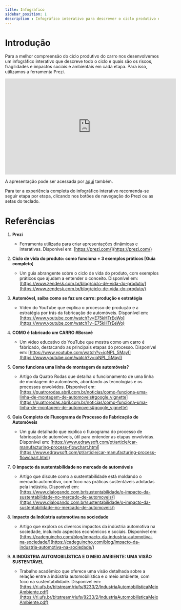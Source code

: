 ```yaml
---
title: Infógrafico
sidebar_position: 1
description : Infográfico interativo para descrever o ciclo produtivo do carro e seus pontos de risco e fragilidade, apontando também impactos sociais e ambientais do ciclo. 
---
```


# Introdução

Para a melhor compreensão do ciclo produtivo do carro nos desenvolvemos um infográfico interativo que descreve todo o ciclo e quais são os riscos, fragilidades e impactos sociais e ambientais em cada etapa. Para isso, utilizamos a ferramenta Prezi.


<div align="center" class="zoom-image"><iframe src="https://prezi.com/p/embed/Azaqa6NExqUNcRd5LChP/" id="iframe_container" frameborder="0" webkitallowfullscreen="" mozallowfullscreen="" allowfullscreen="" allow="autoplay; fullscreen" height="315" width="560"></iframe>
</div>

A apresentação pode ser acessada por [aqui](https://prezi.com/view/lEiL65LmUNfYtvM47nes/) também.

Para ter a experiência completa do infográfico interativo recomenda-se seguir etapa por etapa, clicando nos botões de navegação do Prezi ou as setas do teclado.

# Referências

1. **Prezi**  
   - Ferramenta utilizada para criar apresentações dinâmicas e interativas. Disponível em: [https://prezi.com/](https://prezi.com/)

2. **Ciclo de vida do produto: como funciona + 3 exemplos práticos [Guia completo]**  
   - Um guia abrangente sobre o ciclo de vida do produto, com exemplos práticos que ajudam a entender o conceito. Disponível em: [https://www.zendesk.com.br/blog/ciclo-de-vida-do-produto/](https://www.zendesk.com.br/blog/ciclo-de-vida-do-produto/)

3. **Automóvel, saiba como se faz um carro: produção e estratégia**  
   - Vídeo do YouTube que explica o processo de produção e a estratégia por trás da fabricação de automóveis. Disponível em: [https://www.youtube.com/watch?v=E75kHTrEeWo](https://www.youtube.com/watch?v=E75kHTrEeWo)

4. **COMO é fabricado um CARRO #Boravê**  
   - Um vídeo educativo do YouTube que mostra como um carro é fabricado, destacando as principais etapas do processo. Disponível em: [https://www.youtube.com/watch?v=iqNPL_5MayI](https://www.youtube.com/watch?v=iqNPL_5MayI)

5. **Como funciona uma linha de montagem de automóveis?**  
   - Artigo da Quatro Rodas que detalha o funcionamento de uma linha de montagem de automóveis, abordando as tecnologias e os processos envolvidos. Disponível em: [https://quatrorodas.abril.com.br/noticias/como-funciona-uma-linha-de-montagem-de-automoveis#google_vignette](https://quatrorodas.abril.com.br/noticias/como-funciona-uma-linha-de-montagem-de-automoveis#google_vignette)

6. **Guia Completo do Fluxograma de Processo de Fabricação de Automóveis**  
   - Um guia detalhado que explica o fluxograma do processo de fabricação de automóveis, útil para entender as etapas envolvidas. Disponível em: [https://www.edrawsoft.com/pt/article/car-manufacturing-process-flowchart.html](https://www.edrawsoft.com/pt/article/car-manufacturing-process-flowchart.html)

7. **O impacto da sustentabilidade no mercado de automóveis**  
   - Artigo que discute como a sustentabilidade está moldando o mercado automotivo, com foco nas práticas sustentáveis adotadas pela indústria. Disponível em: [https://www.dialogando.com.br/sustentabilidade/o-impacto-da-sustentabilidade-no-mercado-de-automoveis/](https://www.dialogando.com.br/sustentabilidade/o-impacto-da-sustentabilidade-no-mercado-de-automoveis/)

8. **Impacto da Indústria automotiva na sociedade**  
   - Artigo que explora os diversos impactos da indústria automotiva na sociedade, incluindo aspectos econômicos e sociais. Disponível em: [https://cadeguincho.com/blog/impacto-da-industria-automotiva-na-sociedade/](https://cadeguincho.com/blog/impacto-da-industria-automotiva-na-sociedade/)

9. **A INDÚSTRIA AUTOMOBILÍSTICA E O MEIO AMBIENTE: UMA VISÃO SUSTENTÁVEL**  
   - Trabalho acadêmico que oferece uma visão detalhada sobre a relação entre a indústria automobilística e o meio ambiente, com foco na sustentabilidade. Disponível em: [https://ri.ufs.br/bitstream/riufs/8233/2/IndustriaAutomobilisticaMeioAmbiente.pdf](https://ri.ufs.br/bitstream/riufs/8233/2/IndustriaAutomobilisticaMeioAmbiente.pdf)


